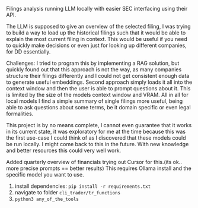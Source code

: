 Filings analysis running LLM locally with easier SEC interfacing using their API. 

The LLM is supposed to give an overview of the selected filing, I was trying to build a way to load up the historical filings
such that it would be able to explain the most current filing in context. 
This would be useful if you need to quickly make decisions or even just for looking up different companies, for DD essentially.

Challenges: I tried to program this by implementing a RAG solution, but quickly found out that this approach is not the way,
as many companies structure their filings differently and I could not get consistent enough data to generate useful embeddings.
Second approach simply loads it all into the context window and then the user is able to prompt questions about it. This is limited
by the size of the models context window and VRAM.
All in all for local models I find a simple summary of single filings more useful, being able to ask questions about some terms, be it 
domain specific or even legal formalities.

This project is by no means complete, I cannot even guarantee that it works in its current state, it was exploratory for me 
at the time because this was the first use-case I could think of as I discovered that these models could be run locally.
I might come back to this in the future. With new knowledge and better resources this could very well work.

Added quarterly overview of financials trying out Cursor for this.(its ok.. more precise prompts == better results) 
This requires Ollama install and the specific model you want to use.
1. install dependencies: `pip install -r requirements.txt`
2. navigate to folder `cli_trader/tr_functions`
3. `python3 any_of_the_tools`
